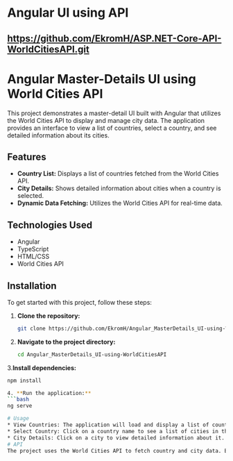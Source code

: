 # Angular UI using API
https://github.com/EkromH/ASP.NET-Core-API-WorldCitiesAPI.git
--------------------------------------------------------------------------

# Angular Master-Details UI using World Cities API

This project demonstrates a master-detail UI built with Angular that utilizes the World Cities API to display and manage city data. The application provides an interface to view a list of countries, select a country, and see detailed information about its cities.

## Features

- **Country List:** Displays a list of countries fetched from the World Cities API.
- **City Details:** Shows detailed information about cities when a country is selected.
- **Dynamic Data Fetching:** Utilizes the World Cities API for real-time data.

## Technologies Used

- Angular
- TypeScript
- HTML/CSS
- World Cities API

## Installation

To get started with this project, follow these steps:

1. **Clone the repository:**
   ```bash
   git clone https://github.com/EkromH/Angular_MasterDetails_UI-using-WorldCitiesAPI.git
   
3. **Navigate to the project directory:**
   ```bash
   cd Angular_MasterDetails_UI-using-WorldCitiesAPI

3.**Install dependencies:**
   ```bash
   npm install

4. **Run the application:**
   ```bash
   ng serve

# Usage
* View Countries: The application will load and display a list of countries on the main page.
* Select Country: Click on a country name to see a list of cities in that country.
* City Details: Click on a city to view detailed information about it.
# API
The project uses the World Cities API to fetch country and city data. Ensure that you have an API key if required, and update the API configuration in the service files accordingly.

